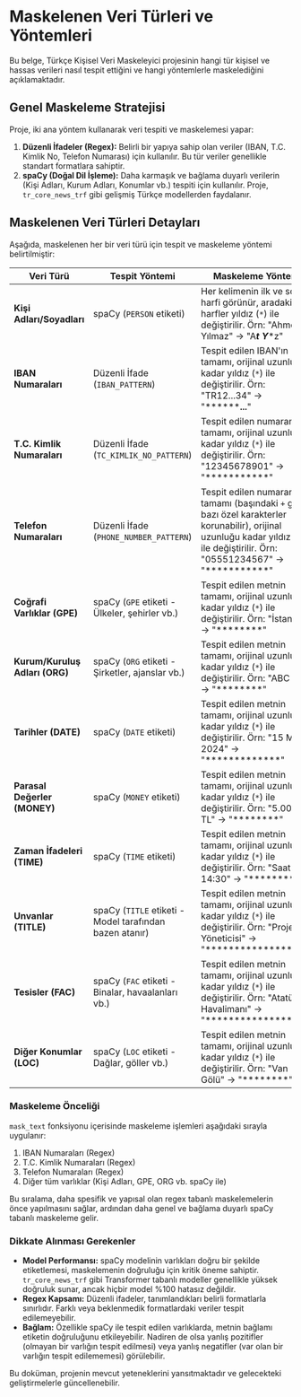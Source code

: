 # Maskelenen Veri Türleri ve Yöntemleri

Bu belge, Türkçe Kişisel Veri Maskeleyici projesinin hangi tür kişisel ve hassas verileri nasıl tespit ettiğini ve hangi yöntemlerle maskelediğini açıklamaktadır.

## Genel Maskeleme Stratejisi

Proje, iki ana yöntem kullanarak veri tespiti ve maskelemesi yapar:

1.  **Düzenli İfadeler (Regex):** Belirli bir yapıya sahip olan veriler (IBAN, T.C. Kimlik No, Telefon Numarası) için kullanılır. Bu tür veriler genellikle standart formatlara sahiptir.
2.  **spaCy (Doğal Dil İşleme):** Daha karmaşık ve bağlama duyarlı verilerin (Kişi Adları, Kurum Adları, Konumlar vb.) tespiti için kullanılır. Proje, `tr_core_news_trf` gibi gelişmiş Türkçe modellerden faydalanır.

## Maskelenen Veri Türleri Detayları

Aşağıda, maskelenen her bir veri türü için tespit ve maskeleme yöntemi belirtilmiştir:

| Veri Türü                 | Tespit Yöntemi                                  | Maskeleme Yöntemi                                                                 |
| ------------------------- | ----------------------------------------------- | --------------------------------------------------------------------------------- |
| **Kişi Adları/Soyadları** | spaCy (`PERSON` etiketi)                        | Her kelimenin ilk ve son harfi görünür, aradaki tüm harfler yıldız (`*`) ile değiştirilir. Örn: "Ahmet Yılmaz" -> "A***t Y****z" |
| **IBAN Numaraları**       | Düzenli İfade (`IBAN_PATTERN`)                  | Tespit edilen IBAN'ın tamamı, orijinal uzunluğu kadar yıldız (`*`) ile değiştirilir. Örn: "TR12...34" -> "********...**" |
| **T.C. Kimlik Numaraları**| Düzenli İfade (`TC_KIMLIK_NO_PATTERN`)          | Tespit edilen numaranın tamamı, orijinal uzunluğu kadar yıldız (`*`) ile değiştirilir. Örn: "12345678901" -> "***********" |
| **Telefon Numaraları**    | Düzenli İfade (`PHONE_NUMBER_PATTERN`)          | Tespit edilen numaranın tamamı (başındaki `+` gibi bazı özel karakterler korunabilir), orijinal uzunluğu kadar yıldız (`*`) ile değiştirilir. Örn: "05551234567" -> "***********" |
| **Coğrafi Varlıklar (GPE)** | spaCy (`GPE` etiketi - Ülkeler, şehirler vb.)   | Tespit edilen metnin tamamı, orijinal uzunluğu kadar yıldız (`*`) ile değiştirilir. Örn: "İstanbul" -> "********" |
| **Kurum/Kuruluş Adları (ORG)**| spaCy (`ORG` etiketi - Şirketler, ajanslar vb.)| Tespit edilen metnin tamamı, orijinal uzunluğu kadar yıldız (`*`) ile değiştirilir. Örn: "ABC A.Ş." -> "********" |
| **Tarihler (DATE)**         | spaCy (`DATE` etiketi)                          | Tespit edilen metnin tamamı, orijinal uzunluğu kadar yıldız (`*`) ile değiştirilir. Örn: "15 Mayıs 2024" -> "*************" |
| **Parasal Değerler (MONEY)**| spaCy (`MONEY` etiketi)                         | Tespit edilen metnin tamamı, orijinal uzunluğu kadar yıldız (`*`) ile değiştirilir. Örn: "5.000 TL" -> "********" |
| **Zaman İfadeleri (TIME)**  | spaCy (`TIME` etiketi)                          | Tespit edilen metnin tamamı, orijinal uzunluğu kadar yıldız (`*`) ile değiştirilir. Örn: "Saat 14:30" -> "**********" |
| **Unvanlar (TITLE)**        | spaCy (`TITLE` etiketi - Model tarafından bazen atanır) | Tespit edilen metnin tamamı, orijinal uzunluğu kadar yıldız (`*`) ile değiştirilir. Örn: "Proje Yöneticisi" -> "****************" |
| **Tesisler (FAC)**          | spaCy (`FAC` etiketi - Binalar, havaalanları vb.) | Tespit edilen metnin tamamı, orijinal uzunluğu kadar yıldız (`*`) ile değiştirilir. Örn: "Atatürk Havalimanı" -> "******************" |
| **Diğer Konumlar (LOC)**    | spaCy (`LOC` etiketi - Dağlar, göller vb.)      | Tespit edilen metnin tamamı, orijinal uzunluğu kadar yıldız (`*`) ile değiştirilir. Örn: "Van Gölü" -> "********" |

### Maskeleme Önceliği

`mask_text` fonksiyonu içerisinde maskeleme işlemleri aşağıdaki sırayla uygulanır:

1.  IBAN Numaraları (Regex)
2.  T.C. Kimlik Numaraları (Regex)
3.  Telefon Numaraları (Regex)
4.  Diğer tüm varlıklar (Kişi Adları, GPE, ORG vb. spaCy ile)

Bu sıralama, daha spesifik ve yapısal olan regex tabanlı maskelemelerin önce yapılmasını sağlar, ardından daha genel ve bağlama duyarlı spaCy tabanlı maskeleme gelir.

### Dikkate Alınması Gerekenler

*   **Model Performansı:** spaCy modelinin varlıkları doğru bir şekilde etiketlemesi, maskelemenin doğruluğu için kritik öneme sahiptir. `tr_core_news_trf` gibi Transformer tabanlı modeller genellikle yüksek doğruluk sunar, ancak hiçbir model %100 hatasız değildir.
*   **Regex Kapsamı:** Düzenli ifadeler, tanımlandıkları belirli formatlarla sınırlıdır. Farklı veya beklenmedik formatlardaki veriler tespit edilemeyebilir.
*   **Bağlam:** Özellikle spaCy ile tespit edilen varlıklarda, metnin bağlamı etiketin doğruluğunu etkileyebilir. Nadiren de olsa yanlış pozitifler (olmayan bir varlığın tespit edilmesi) veya yanlış negatifler (var olan bir varlığın tespit edilememesi) görülebilir.

Bu doküman, projenin mevcut yeteneklerini yansıtmaktadır ve gelecekteki geliştirmelerle güncellenebilir.
